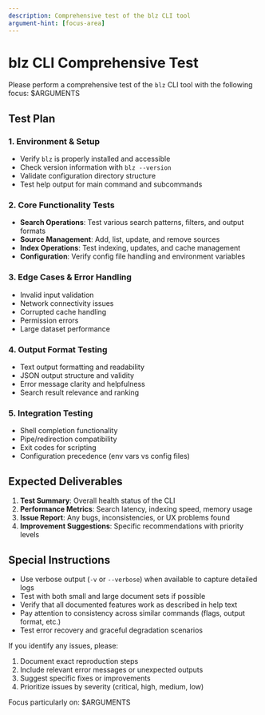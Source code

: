 ```yaml
---
description: Comprehensive test of the blz CLI tool
argument-hint: [focus-area]
---
```


# blz CLI Comprehensive Test

Please perform a comprehensive test of the `blz` CLI tool with the following focus: $ARGUMENTS

## Test Plan

### 1. **Environment & Setup**
- Verify `blz` is properly installed and accessible
- Check version information with `blz --version`
- Validate configuration directory structure
- Test help output for main command and subcommands

### 2. **Core Functionality Tests**
- **Search Operations**: Test various search patterns, filters, and output formats
- **Source Management**: Add, list, update, and remove sources
- **Index Operations**: Test indexing, updates, and cache management  
- **Configuration**: Verify config file handling and environment variables

### 3. **Edge Cases & Error Handling**
- Invalid input validation
- Network connectivity issues
- Corrupted cache handling
- Permission errors
- Large dataset performance

### 4. **Output Format Testing**
- Text output formatting and readability
- JSON output structure and validity
- Error message clarity and helpfulness
- Search result relevance and ranking

### 5. **Integration Testing**
- Shell completion functionality
- Pipe/redirection compatibility
- Exit codes for scripting
- Configuration precedence (env vars vs config files)

## Expected Deliverables

1. **Test Summary**: Overall health status of the CLI
2. **Performance Metrics**: Search latency, indexing speed, memory usage
3. **Issue Report**: Any bugs, inconsistencies, or UX problems found
4. **Improvement Suggestions**: Specific recommendations with priority levels

## Special Instructions

- Use verbose output (`-v` or `--verbose`) when available to capture detailed logs
- Test with both small and large document sets if possible  
- Verify that all documented features work as described in help text
- Pay attention to consistency across similar commands (flags, output format, etc.)
- Test error recovery and graceful degradation scenarios

If you identify any issues, please:
1. Document exact reproduction steps
2. Include relevant error messages or unexpected outputs
3. Suggest specific fixes or improvements
4. Prioritize issues by severity (critical, high, medium, low)

Focus particularly on: $ARGUMENTS